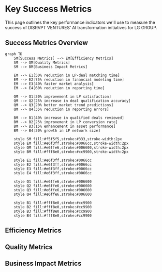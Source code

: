 # Key Success Metrics

This page outlines the key performance indicators we'll use to measure the success of DISRVPT VENTURES' AI transformation initiatives for LG GROUP.

## Success Metrics Overview

```mermaid
graph TD
    SM[Success Metrics] --> EM[Efficiency Metrics]
    SM --> QM[Quality Metrics]
    SM --> BM[Business Impact Metrics]
    
    EM --> E1[50% reduction in LP-deal matching time]
    EM --> E2[75% reduction in financial modeling time]
    EM --> E3[40% faster market analysis]
    EM --> E4[60% reduction in reporting time]
    
    QM --> Q1[30% improvement in LP satisfaction]
    QM --> Q2[25% increase in deal qualification accuracy]
    QM --> Q3[20% better market trend predictions]
    QM --> Q4[35% reduction in reporting errors]
    
    BM --> B1[40% increase in qualified deals reviewed]
    BM --> B2[25% improvement in LP conversion rate]
    BM --> B3[15% enhancement in asset performance]
    BM --> B4[30% growth in LP network size]
    
    style SM fill:#f5f5f5,stroke:#333,stroke-width:2px
    style EM fill:#e6f3ff,stroke:#0066cc,stroke-width:2px
    style QM fill:#e6ffe6,stroke:#006600,stroke-width:2px
    style BM fill:#fff8e0,stroke:#cc9900,stroke-width:2px
    
    style E1 fill:#e6f3ff,stroke:#0066cc
    style E2 fill:#e6f3ff,stroke:#0066cc
    style E3 fill:#e6f3ff,stroke:#0066cc
    style E4 fill:#e6f3ff,stroke:#0066cc
    
    style Q1 fill:#e6ffe6,stroke:#006600
    style Q2 fill:#e6ffe6,stroke:#006600
    style Q3 fill:#e6ffe6,stroke:#006600
    style Q4 fill:#e6ffe6,stroke:#006600
    
    style B1 fill:#fff8e0,stroke:#cc9900
    style B2 fill:#fff8e0,stroke:#cc9900
    style B3 fill:#fff8e0,stroke:#cc9900
    style B4 fill:#fff8e0,stroke:#cc9900
```

## Efficiency Metrics

<div class="metrics-grid">
  <MetricCard 
    title="LP-Deal Matching Time" 
    value="50%" 
    description="Reduction in time spent on LP-deal matching process"
    type="efficiency"
  />
  <MetricCard 
    title="Financial Modeling Time" 
    value="75%" 
    description="Reduction in financial modeling and analysis time"
    type="efficiency"
  />
  <MetricCard 
    title="Market Analysis Speed" 
    value="40%" 
    description="Faster market analysis process through automation"
    type="efficiency"
  />
  <MetricCard 
    title="Reporting Time" 
    value="60%" 
    description="Reduction in reporting preparation time"
    type="efficiency"
  />
</div>

## Quality Metrics

<div class="metrics-grid">
  <MetricCard 
    title="LP Satisfaction" 
    value="30%" 
    description="Improvement in LP satisfaction scores"
    type="quality"
  />
  <MetricCard 
    title="Deal Qualification Accuracy" 
    value="25%" 
    description="Increase in deal qualification accuracy"
    type="quality"
  />
  <MetricCard 
    title="Market Trend Predictions" 
    value="20%" 
    description="Better predictive accuracy for market trends"
    type="quality"
  />
  <MetricCard 
    title="Reporting Errors" 
    value="35%" 
    description="Reduction in reporting errors through automation"
    type="quality"
  />
</div>

## Business Impact Metrics

<div class="metrics-grid">
  <MetricCard 
    title="Qualified Deals Reviewed" 
    value="40%" 
    description="Increase in qualified deals reviewed per month"
    type="business"
  />
  <MetricCard 
    title="LP Conversion Rate" 
    value="25%" 
    description="Improvement in LP conversion rate"
    type="business"
  />
  <MetricCard 
    title="Asset Performance" 
    value="15%" 
    description="Enhancement in asset performance via optimizations"
    type="business"
  />
  <MetricCard 
    title="LP Network Growth" 
    value="30%" 
    description="Growth in LP network size"
    type="business"
  />
</div>